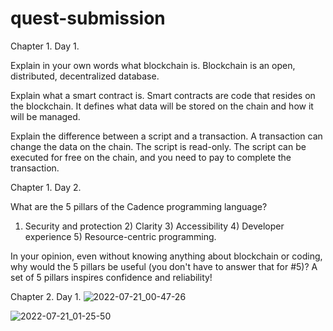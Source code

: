 # quest-submission

Chapter 1. Day 1. 

Explain in your own words what blockchain is.  Blockchain is an open, distributed, decentralized database.

 Explain what a smart contract is.
 Smart contracts are code that resides on the blockchain.  It defines what data will be stored on the chain and how it will be managed.

 Explain the difference between a script and a transaction.
 A transaction can change the data on the chain.
 The script is read-only.
 The script can be executed for free on the chain, and you need to pay to complete the transaction.

Chapter 1. Day 2. 

What are the 5 pillars of the Cadence programming language?
  1) Security and protection 2) Clarity 3) Accessibility 4) Developer experience 5) Resource-centric programming.

  In your opinion, even without knowing anything about blockchain or coding, why would the 5 pillars be useful (you don't have to answer that for #5)?
 A set of 5 pillars inspires confidence and reliability!

Chapter 2. Day 1. 
![2022-07-21_00-47-26](https://user-images.githubusercontent.com/109033106/180090410-0e2cbc54-9e76-4a4e-a155-ba282f658a21.png)

![2022-07-21_01-25-50](https://user-images.githubusercontent.com/109033106/180093169-666285c3-bdb4-4f93-b316-38fe9aed97de.png)
